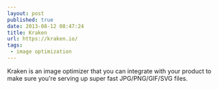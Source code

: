 ```yaml
---
layout: post
published: true
date: 2013-08-12 08:47:24
title: Kraken
url: https://kraken.io/
tags: 
 - image optimization
---
```


Kraken is an image optimizer that you can integrate with your product to make sure you're serving up super fast JPG/PNG/GIF/SVG files.